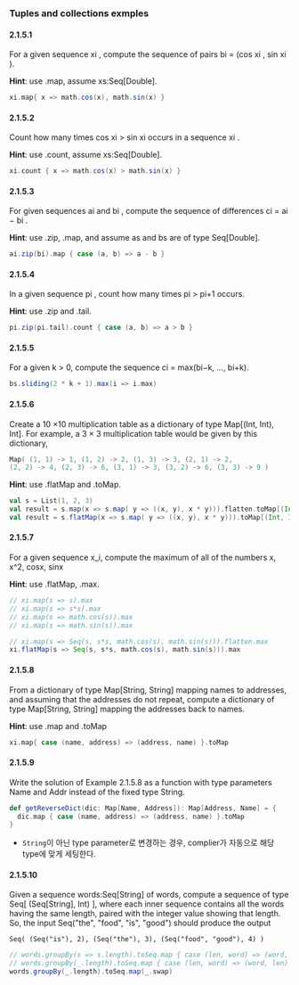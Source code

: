 ### Tuples and collections exmples

#### 2.1.5.1
For a given sequence xi , compute the sequence of pairs bi = (cos xi , sin xi ).

**Hint**: use .map, assume xs:Seq[Double].

```scala
xi.map{ x => math.cos(x), math.sin(x) }
```

#### 2.1.5.2
Count how many times cos xi > sin xi occurs in a sequence xi .

**Hint**: use .count, assume xs:Seq[Double].

```scala
xi.count { x => math.cos(x) > math.sin(x) }
```

#### 2.1.5.3
For given sequences ai and bi , compute the sequence of differences ci = ai − bi .

**Hint**: use .zip, .map, and assume as and bs are of type Seq[Double].

```scala
ai.zip(bi).map { case (a, b) => a - b } 
```

#### 2.1.5.4
In a given sequence pi , count how many times pi > pi+1 occurs.

**Hint**: use .zip and .tail.

```scala
pi.zip(pi.tail).count { case (a, b) => a > b }
```

#### 2.1.5.5
For a given k > 0, compute the sequence ci = max(bi−k, ..., bi+k).

```scala
bs.sliding(2 * k + 1).max(i => i.max)
```

#### 2.1.5.6 
Create a 10 ×10 multiplication table as a dictionary of type Map[(Int, Int), Int]. For
example, a 3 × 3 multiplication table would be given by this dictionary,

```scala
Map( (1, 1) -> 1, (1, 2) -> 2, (1, 3) -> 3, (2, 1) -> 2,
(2, 2) -> 4, (2, 3) -> 6, (3, 1) -> 3, (3, 2) -> 6, (3, 3) -> 9 )
```

**Hint**: use .flatMap and .toMap.

```scala
val s = List(1, 2, 3)
val result = s.map(x => s.map( y => ((x, y), x * y))).flatten.toMap[(Int, Int), Int]
val result = s.flatMap(x => s.map( y => ((x, y), x * y))).toMap[(Int, Int), Int]
```

#### 2.1.5.7 
For a given sequence x_i, compute the maximum of all of the numbers x, x^2, cosx, sinx

**Hint**: use .flatMap, .max.

```scala
// xi.map(s => s).max
// xi.map(s => s*s).max
// xi.map(s => math.cos(s)).max
// xi.map(s => math.sin(s)).max

// xi.map(s => Seq(s, s*s, math.cos(s), math.sin(s))).flatten.max
xi.flatMap(s => Seq(s, s*s, math.cos(s), math.sin(s))).max
```

#### 2.1.5.8
From a dictionary of type Map[String, String] mapping names to addresses, and
assuming that the addresses do not repeat, compute a dictionary of type Map[String, String] mapping
the addresses back to names.

**Hint**: use .map and .toMap

```scala
xi.map{ case (name, address) => (address, name) }.toMap
```

#### 2.1.5.9
Write the solution of Example 2.1.5.8 as a function with type parameters Name and
Addr instead of the fixed type String.

```scala
def getReverseDict(dic: Map[Name, Address]): Map[Address, Name] = {
  dic.map { case (name, address) => (address, name) }.toMap
}
```
- `String`이 아닌 type parameter로 변경하는 경우, complier가 자동으로 해당 type에 맞게 세팅한다.


#### 2.1.5.10
Given a sequence words:Seq[String] of words, compute a sequence of type Seq[ (Seq[String], Int) ], where each inner sequence contains all the words having the same length, paired with the integer value showing that length. So, the input Seq("the", "food", "is", "good") should produce the output

```Seq( (Seq("is"), 2), (Seq("the"), 3), (Seq("food", "good"), 4) )```

```scala
// words.groupBy(s => s.length).toSeq.map { case (len, word) => (word, len) }
// words.groupBy(_.length).toSeq.map { case (len, word) => (word, len) }
words.groupBy(_.length).toSeq.map(_.swap)
```
